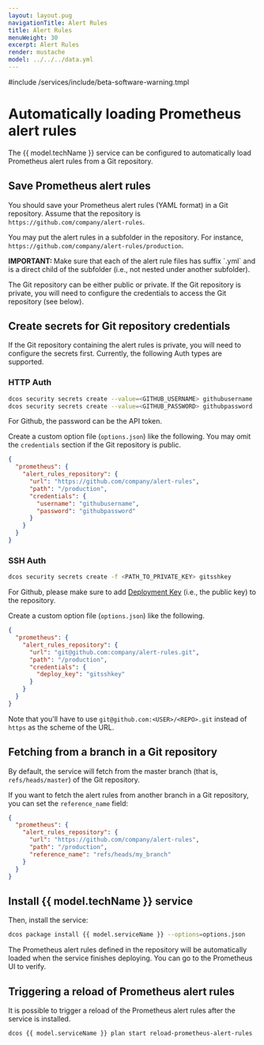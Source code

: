 ```yaml
---
layout: layout.pug
navigationTitle: Alert Rules
title: Alert Rules
menuWeight: 30
excerpt: Alert Rules
render: mustache
model: ../../../data.yml
---
```


#include /services/include/beta-software-warning.tmpl

# Automatically loading Prometheus alert rules

The {{ model.techName }} service can be configured to automatically load Prometheus alert rules from a Git repository.

## Save Prometheus alert rules

You should save your Prometheus alert rules (YAML format) in a Git repository.
Assume that the repository is `https://github.com/company/alert-rules`.

You may put the alert rules in a subfolder in the repository.
For instance, `https://github.com/company/alert-rules/production`.

<p class="message--important"><strong>IMPORTANT: </strong>Make sure that each of the alert rule files has suffix `.yml` and is a direct child of the subfolder (i.e., not nested under another subfolder).</p>

The Git repository can be either public or private.
If the Git repository is private, you will need to configure the credentials to access the Git repository (see below).

## Create secrets for Git repository credentials

If the Git repository containing the alert rules is private, you will need to configure the secrets first.
Currently, the following Auth types are supported.

### HTTP Auth

```bash
dcos security secrets create --value=<GITHUB_USERNAME> githubusername
dcos security secrets create --value=<GITHUB_PASSWORD> githubpassword
```

For Github, the password can be the API token.

Create a custom option file (`options.json`) like the following.
You may omit the `credentials` section if the Git repository is public.

```json
{
  "prometheus": {
    "alert_rules_repository": {
      "url": "https://github.com/company/alert-rules",
      "path": "/production",
      "credentials": {
        "username": "githubusername",
        "password": "githubpassword"
      }
    }
  }
}
```

### SSH Auth

```bash
dcos security secrets create -f <PATH_TO_PRIVATE_KEY> gitsshkey
```

For Github, please make sure to add [Deployment Key](https://developer.github.com/v3/guides/managing-deploy-keys/#deploy-keys) (i.e., the public key) to the repository.

Create a custom option file (`options.json`) like the following.

```json
{
  "prometheus": {
    "alert_rules_repository": {
      "url": "git@github.com:company/alert-rules.git",
      "path": "/production",
      "credentials": {
        "deploy_key": "gitsshkey"
      }
    }
  }
}
```

Note that you'll have to use `git@github.com:<USER>/<REPO>.git` instead of `https` as the scheme of the URL.

## Fetching from a branch in a Git repository

By default, the service will fetch from the master branch (that is, `refs/heads/master`) of the Git repository.

If you want to fetch the alert rules from another branch in a Git repository, you can set the `reference_name` field:

```json
{
  "prometheus": {
    "alert_rules_repository": {
      "url": "https://github.com/company/alert-rules",
      "path": "/production",
      "reference_name": "refs/heads/my_branch"
    }
  }
}

```

## Install {{ model.techName }} service

Then, install the service:

```bash
dcos package install {{ model.serviceName }} --options=options.json
```

The Prometheus alert rules defined in the repository will be automatically loaded when the service finishes deploying.
You can go to the Prometheus UI to verify.

## Triggering a reload of Prometheus alert rules

It is possible to trigger a reload of the Prometheus alert rules after the service is installed.

```bash
dcos {{ model.serviceName }} plan start reload-prometheus-alert-rules
```
